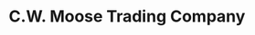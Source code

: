 ---
title: "C.W. Moose Trading Company"
url: /black-mountain/c-w-moose-trading-company/
shop: clothes
---